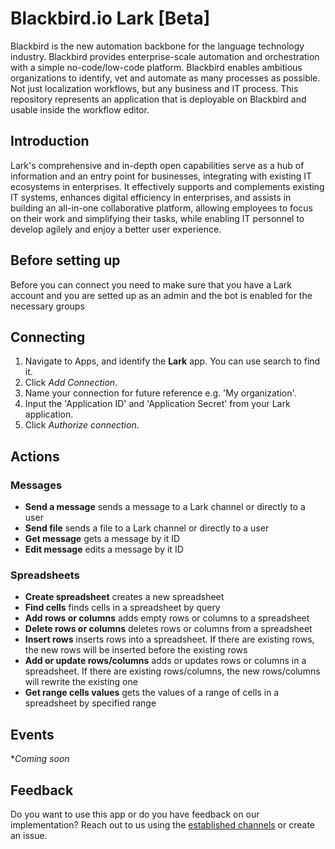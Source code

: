 # Blackbird.io Lark [Beta]

Blackbird is the new automation backbone for the language technology industry. Blackbird provides enterprise-scale automation and orchestration with a simple no-code/low-code platform. Blackbird enables ambitious organizations to identify, vet and automate as many processes as possible. Not just localization workflows, but any business and IT process. This repository represents an application that is deployable on Blackbird and usable inside the workflow editor.

## Introduction

<!-- begin docs -->

Lark's comprehensive and in-depth open capabilities serve as a hub of information and an entry point for businesses, integrating with existing IT ecosystems in enterprises. It effectively supports and complements existing IT systems, enhances digital efficiency in enterprises, and assists in building an all-in-one collaborative platform, allowing employees to focus on their work and simplifying their tasks, while enabling IT personnel to develop agilely and enjoy a better user experience.


## Before setting up

Before you can connect you need to make sure that you have a Lark account  and you are setted up as an admin and the bot is enabled for the necessary groups

## Connecting

1. Navigate to Apps, and identify the **Lark** app. You can use search to find it.
2. Click _Add Connection_.
3. Name your connection for future reference e.g. 'My organization'.
4. Input the 'Application ID' and 'Application Secret' from your Lark application.
5. Click _Authorize connection_.

## Actions

### Messages

- **Send a message** sends a message to a Lark channel or directly to a user
- **Send file** sends a file to a Lark channel or directly to a user
- **Get message** gets a message by it ID
- **Edit message** edits a message by it ID


### Spreadsheets

- **Create spreadsheet** creates a new spreadsheet
- **Find cells** finds cells in a spreadsheet by query
- **Add rows or columns** adds empty rows or columns to a spreadsheet
- **Delete rows or columns** deletes rows or columns from a spreadsheet
- **Insert rows** inserts rows into a spreadsheet. If there are existing rows, the new rows will be inserted before the existing rows
- **Add or update rows/columns** adds or updates rows or columns in a spreadsheet.  If there are existing rows/columns, the new rows/columns will rewrite the existing one
- **Get range cells values** gets the values of a range of cells in a spreadsheet by specified range

## Events

**Coming soon*


## Feedback

Do you want to use this app or do you have feedback on our implementation? Reach out to us using the [established channels](https://www.blackbird.io/) or create an issue.

<!-- end docs -->
